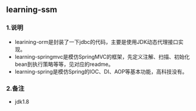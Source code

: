 ## learning-ssm

### 1.说明
- learining-orm是封装了一下jdbc的代码，主要是使用JDK动态代理接口实现。
- learning-springmvc是模仿SpringMVC的框架，先定义注解、扫描、初始化bean到执行策略等等，见对应的readme。
- learning-spring是模仿Spring的IOC、DI、AOP等基本功能，高科技没有。

### 2.备注
- jdk1.8
